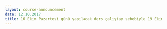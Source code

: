 ```yaml
---
layout: course-announcement
date: 12.10.2017
title: 16 Ekim Pazartesi günü yapılacak ders çalıştay sebebiyle 19 Ekim Perşembe saat 17:00'a alınmıştır (Derslik 24). 16 Ekim Pazartesi saat 08:50'de çalıştay için K salonunun önünde toplanılacaktır. 
---
```

